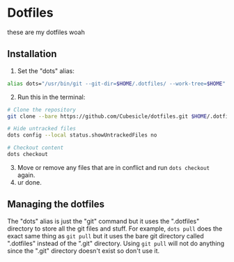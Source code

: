 # Dotfiles

these are my dotfiles woah

## Installation

1. Set the "dots" alias:
```bash
alias dots="/usr/bin/git --git-dir=$HOME/.dotfiles/ --work-tree=$HOME"
```
2. Run this in the terminal:
```bash
# Clone the repository
git clone --bare https://github.com/Cubesicle/dotfiles.git $HOME/.dotfiles

# Hide untracked files
dots config --local status.showUntrackedFiles no

# Checkout content
dots checkout
```
3. Move or remove any files that are in conflict and run `dots checkout` again.
4. ur done.

## Managing the dotfiles

The "dots" alias is just the "git" command but it uses the ".dotfiles" directory to store all the git files and stuff.
For example, `dots pull` does the exact same thing as `git pull` but it uses the bare git directory called ".dotfiles" instead of the ".git" directory.
Using `git pull` will not do anything since the ".git" directory doesn't exist so don't use it.
